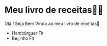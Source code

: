 # Meu livro de receitas:woman_cook:



Olá ! Seja Bem Vindo ao meu livro de receitas:wave:

- Hambúrguer Fit 
- Beijinho Fit 




